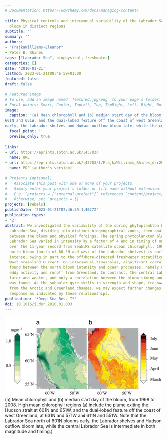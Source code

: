```yaml
---
# Documentation: https://wowchemy.com/docs/managing-content/

title: Physical controls and interannual variability of the Labrador Sea spring phytoplankton
  bloom in distinct regions
subtitle: ''
summary: ''
authors:
- "FrajkaWilliams-Eleanor"
- Peter B. Rhines
tags: ["Labrador Sea", biophysical, freshwater]
categories: []
date: '2010-01-21'
lastmod: 2023-01-21T08:46:59+01:00
featured: false
draft: false

# Featured image
# To use, add an image named `featured.jpg/png` to your page's folder.
# Focal points: Smart, Center, TopLeft, Top, TopRight, Left, Right, BottomLeft, Bottom, BottomRight.
image:
  caption: '(a) Mean chlorophyll and (b) median start day of the bloom, from 1998 to 2008. High mean chlorophyll regions (a) include the plume exiting the Hudson strait at
601N and 651W, and the dual-lobed feature off the coast of west Greenland, at 631N and 571W and 611N and 551W. Note that the Labrador Sea north of 601N blooms
early, the Labrador shelves and Hudson outflow bloom late, while the central Labrador Sea is intermediate in both magnitude and timing.'
  focal_point: ''
  preview_only: true

links:
- url: https://eprints.soton.ac.uk/143703/
  name: URL
- url: https://eprints.soton.ac.uk/143703/1/FrajkaWilliams_Rhines_dsr2010.pdf
  name: PDF (author's version)

# Projects (optional).
#   Associate this post with one or more of your projects.
#   Simply enter your project's folder or file name without extension.
#   E.g. `projects = ["internal-project"]` references `content/project/deep-learning/index.md`.
#   Otherwise, set `projects = []`.
projects: [rebels]
publishDate: '2023-01-21T07:46:59.114027Z'
publication_types:
- '2'
abstract: We investigated the variability of the spring phytoplankton bloom in the
  Labrador Sea, dividing into distinct biogeographical zones, then analyzing the relationship
  between the bloom and physical forcings. The spring phytoplankton bloom in the north
  Labrador Sea varied in intensity by a factor of 4 and in timing of onset by 3 weeks
  over the 11-year record from SeaWiFS satellite ocean chlorophyll, 1998–2008. This
  north bloom (north of 60 °N and west of the Labrador shelves) is earliest and most
  intense, owing in part to the offshore-directed freshwater stratification from the
  West Greenland Current. On interannual timescales, significant correlations were
  found between the north bloom intensity and ocean processes, namely offshore advection,
  eddy activity and runoff from Greenland. In contrast, the central Labrador Sea is
  later and weaker, and only a correlation between the bloom timing and irradiance
  was found. As the subpolar gyre shifts in strength and shape, freshwater outflow
  from the Arctic and Greenland changes, we may expect further changes in the biological
  response as indicated by these relationships.
publication: '*Deep Sea Res. I*'
doi: 10.1016/j.dsr.2010.01.003
---
```


![figure](featured.png)
(a) Mean chlorophyll and (b) median start day of the bloom, from 1998 to 2008. High mean chlorophyll regions (a) include the plume exiting the Hudson strait at
601N and 651W, and the dual-lobed feature off the coast of west Greenland, at 631N and 571W and 611N and 551W. Note that the Labrador Sea north of 601N blooms
early, the Labrador shelves and Hudson outflow bloom late, while the central Labrador Sea is intermediate in both magnitude and timing.)